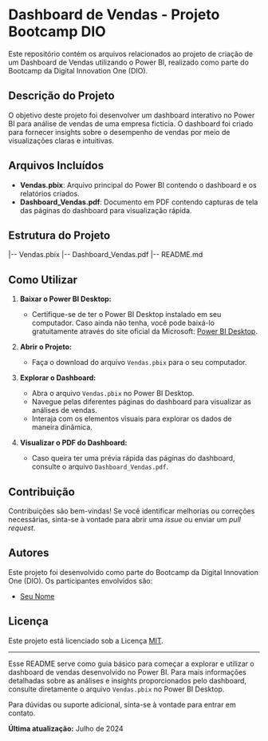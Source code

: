 # Dashboard de Vendas - Projeto Bootcamp DIO

Este repositório contém os arquivos relacionados ao projeto de criação de um Dashboard de Vendas utilizando o Power BI, realizado como parte do Bootcamp da Digital Innovation One (DIO).

## Descrição do Projeto

O objetivo deste projeto foi desenvolver um dashboard interativo no Power BI para análise de vendas de uma empresa fictícia. O dashboard foi criado para fornecer insights sobre o desempenho de vendas por meio de visualizações claras e intuitivas.

## Arquivos Incluídos

- **Vendas.pbix**: Arquivo principal do Power BI contendo o dashboard e os relatórios criados.
- **Dashboard_Vendas.pdf**: Documento em PDF contendo capturas de tela das páginas do dashboard para visualização rápida.

## Estrutura do Projeto

|-- Vendas.pbix
|-- Dashboard_Vendas.pdf
|-- README.md

## Como Utilizar

1. **Baixar o Power BI Desktop:**
   - Certifique-se de ter o Power BI Desktop instalado em seu computador. Caso ainda não tenha, você pode baixá-lo gratuitamente através do site oficial da Microsoft: [Power BI Desktop](https://powerbi.microsoft.com/desktop).

2. **Abrir o Projeto:**
   - Faça o download do arquivo `Vendas.pbix` para o seu computador.

3. **Explorar o Dashboard:**
   - Abra o arquivo `Vendas.pbix` no Power BI Desktop.
   - Navegue pelas diferentes páginas do dashboard para visualizar as análises de vendas.
   - Interaja com os elementos visuais para explorar os dados de maneira dinâmica.

4. **Visualizar o PDF do Dashboard:**
   - Caso queira ter uma prévia rápida das páginas do dashboard, consulte o arquivo `Dashboard_Vendas.pdf`.

## Contribuição

Contribuições são bem-vindas! Se você identificar melhorias ou correções necessárias, sinta-se à vontade para abrir uma *issue* ou enviar um *pull request*.

## Autores

Este projeto foi desenvolvido como parte do Bootcamp da Digital Innovation One (DIO). Os participantes envolvidos são:

- [Seu Nome](https://github.com/seu-usuario-github)

## Licença

Este projeto está licenciado sob a Licença [MIT](LICENSE).

---

Esse README serve como guia básico para começar a explorar e utilizar o dashboard de vendas desenvolvido no Power BI. Para mais informações detalhadas sobre as análises e insights proporcionados pelo dashboard, consulte diretamente o arquivo `Vendas.pbix` no Power BI Desktop.

Para dúvidas ou suporte adicional, sinta-se à vontade para entrar em contato.

**Última atualização:** Julho de 2024
